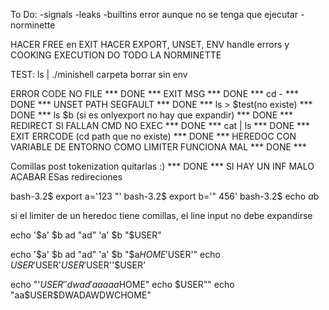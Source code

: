 To Do:
	-signals
	-leaks
	-builtins error aunque no se tenga que ejecutar
	-norminette

HACER FREE en EXIT
HACER EXPORT, UNSET, ENV handle errors y COOKING EXECUTION
DO TODO LA NORMINETTE

TEST:
	ls | ./minishell
	carpeta borrar
	sin env

ERROR CODE NO FILE		*** DONE ***
EXIT MSG     *** DONE ***
cd -     *** DONE ***
UNSET PATH SEGFAULT     *** DONE ***
ls > $test(no existe) *** DONE ***
ls $b (si es onlyexport no hay que expandir)     *** DONE ***
REDIRECT SI FALLAN CMD NO EXEC     *** DONE ***
cat | ls		*** DONE ***
EXIT ERRCODE (cd path que no existe)     *** DONE ***
HEREDOC CON VARIABLE DE ENTORNO COMO LIMITER FUNCIONA MAL		*** DONE ***

Comillas post tokenization quitarlas :)		*** DONE ***
SI HAY UN INF MALO ACABAR ESas redireciones

bash-3.2$ export a='123 "'
bash-3.2$ export b='" 456'
bash-3.2$ echo $a$b

si el limiter de un heredoc tiene comillas, el line input no debe expandirse

echo '$a' $b ad "ad" 'a' $b "$USER"

echo '$a' $b ad "ad" 'a' $b "$a$HOME'$USER'"
echo $USER'$USER'$USER'$USER''$USER'

echo "'$USER''dwad'aaaaa$HOME"
echo $USER""
echo "aa$USER$DWADAWDWCHOME"